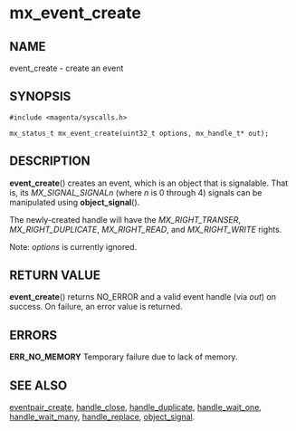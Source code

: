 # mx_event_create

## NAME

event_create - create an event

## SYNOPSIS

```
#include <magenta/syscalls.h>

mx_status_t mx_event_create(uint32_t options, mx_handle_t* out);
```

## DESCRIPTION

**event_create**() creates an event, which is an object that is signalable. That
is, its *MX_SIGNAL_SIGNALn* (where *n* is 0 through 4) signals can be
manipulated using **object_signal**().

The newly-created handle will have the *MX_RIGHT_TRANSER*, *MX_RIGHT_DUPLICATE*,
*MX_RIGHT_READ*, and *MX_RIGHT_WRITE* rights.

Note: *options* is currently ignored.

## RETURN VALUE

**event_create**() returns NO_ERROR and a valid event handle (via *out*) on success.
On failure, an error value is returned.

## ERRORS

**ERR_NO_MEMORY**  Temporary failure due to lack of memory.

## SEE ALSO

[eventpair_create](eventpair_create.md),
[handle_close](handle_close.md),
[handle_duplicate](handle_duplicate.md),
[handle_wait_one](handle_wait_one.md),
[handle_wait_many](handle_wait_many.md),
[handle_replace](handle_replace.md),
[object_signal](object_signal.md).
